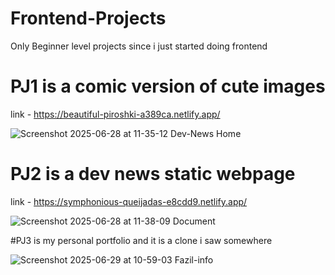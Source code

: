 # Frontend-Projects
Only Beginner level projects since i just started doing frontend

# PJ1 is a comic version of cute images
link - https://beautiful-piroshki-a389ca.netlify.app/

![Screenshot 2025-06-28 at 11-35-12 Dev-News Home](https://github.com/user-attachments/assets/23f021a4-d6ae-40d6-9625-b8a560d0cee9)

# PJ2 is a dev news static webpage
link - https://symphonious-queijadas-e8cdd9.netlify.app/

![Screenshot 2025-06-28 at 11-38-09 Document](https://github.com/user-attachments/assets/59ac938d-6530-4fc8-9b90-97dd43ec7eda)

#PJ3 is my personal portfolio and it is a clone i saw somewhere 

![Screenshot 2025-06-29 at 10-59-03 Fazil-info](https://github.com/user-attachments/assets/fe10bd3a-ee11-479c-a860-82e83c7f5b46)
